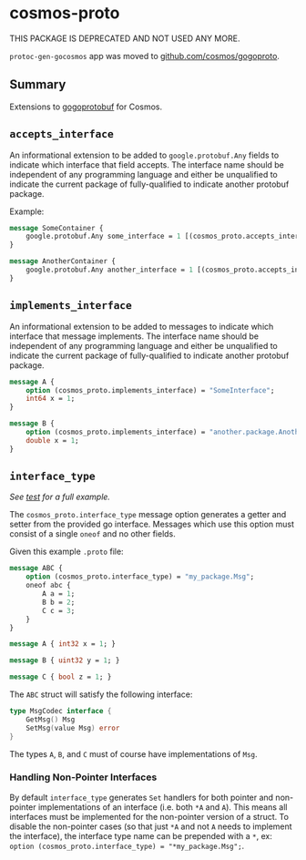 # cosmos-proto

THIS PACKAGE IS DEPRECATED AND NOT USED ANY MORE.

`protoc-gen-gocosmos` app was moved to [github.com/cosmos/gogoproto](https://github.com/cosmos/gogoproto).


## Summary

Extensions to [gogoprotobuf](https://github.com/gogo/protobuf) for Cosmos.

## `accepts_interface`

An informational extension to be added to `google.protobuf.Any` fields to indicate
which interface that field accepts. The interface name should be independent of
any programming language and either be unqualified to indicate the current package
of fully-qualified to indicate another protobuf package.

Example:

```proto
message SomeContainer {
    google.protobuf.Any some_interface = 1 [(cosmos_proto.accepts_interface) = "SomeInterface"];
}

message AnotherContainer {
    google.protobuf.Any another_interface = 1 [(cosmos_proto.accepts_interface) = "another.package.AnotherInterface"];
}
```

## `implements_interface`

An informational extension to be added to messages to indicate which interface
that message implements. The interface name should be independent of
any programming language and either be unqualified to indicate the current package
of fully-qualified to indicate another protobuf package.

```proto
message A {
    option (cosmos_proto.implements_interface) = "SomeInterface";
    int64 x = 1;
}

message B {
    option (cosmos_proto.implements_interface) = "another.package.AnotherInterface";
    double x = 1;
}
```

## `interface_type`

*See [test](test/) for a full example.*

The `cosmos_proto.interface_type` message option generates a getter and
setter from the provided go interface. Messages which use this option must
consist of a single `oneof` and no other fields.

Given this example `.proto` file:

```proto
message ABC {
    option (cosmos_proto.interface_type) = "my_package.Msg";
    oneof abc {
        A a = 1;
        B b = 2;
        C c = 3;
    }
}

message A { int32 x = 1; }

message B { uint32 y = 1; }

message C { bool z = 1; }
```

The `ABC` struct will satisfy the following interface:
```go
type MsgCodec interface {
    GetMsg() Msg
    SetMsg(value Msg) error
}
```

The types `A`, `B`, and `C` must of course have implementations of `Msg`.

### Handling Non-Pointer Interfaces

By default `interface_type` generates `Set` handlers for both pointer and non-pointer
implementations of an interface (i.e. both `*A` and `A`). This means all interfaces
must be implemented for the non-pointer version of a struct. To disable the non-pointer
cases (so that just `*A` and not `A` needs to implement the interface), the interface
type name can be prepended with a `*`, ex: `option (cosmos_proto.interface_type) = "*my_package.Msg";`.


